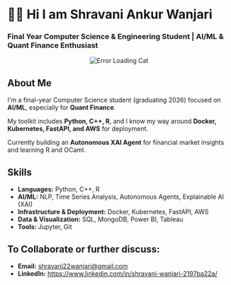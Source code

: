 # 👋🏻 Hi I am Shravani Ankur Wanjari  
### Final Year Computer Science & Engineering Student | AI/ML & Quant Finance Enthusiast  

<p align="center">
  <img src="https://media1.tenor.com/m/N8vyVQh1E-gAAAAd/error-loading.gif" alt="Error Loading Cat" />
</p>


## About Me

I'm a final-year Computer Science student (graduating 2026) focused on **AI/ML**, especially for **Quant Finance**.

My toolkit includes **Python, C++, R**, and I know my way around **Docker, Kubernetes, FastAPI, and AWS** for deployment.

Currently building an **Autonomous XAI Agent** for financial market insights and learning R and OCaml.

## Skills

- **Languages:** Python, C++, R  
- **AI/ML:** NLP, Time Series Analysis, Autonomous Agents, Explainable AI (XAI)  
- **Infrastructure & Deployment:** Docker, Kubernetes, FastAPI, AWS  
- **Data & Visualization:** SQL, MongoDB, Power BI, Tableau  
- **Tools:** Jupyter, Git



## To Collaborate or further discuss:

* **Email:** shravani22wanjari@gmail.com
* **LinkedIn:** https://www.linkedin.com/in/shravani-wanjari-2197ba22a/

